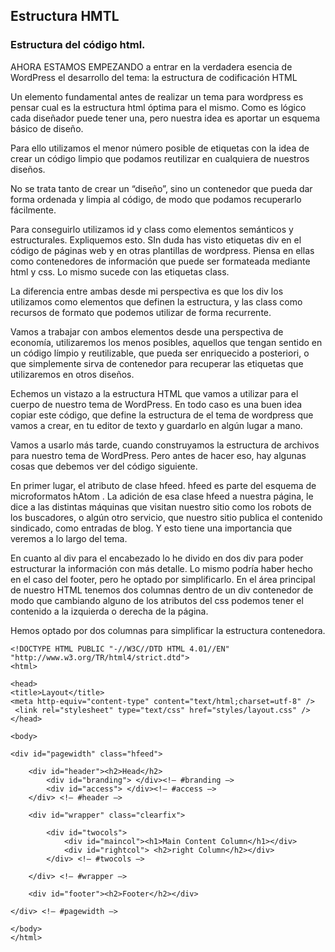 ## Estructura HMTL ##

### Estructura del código html. ###
AHORA ESTAMOS EMPEZANDO a entrar en la verdadera esencia de WordPress el desarrollo del tema: la estructura de codificación HTML

Un elemento fundamental antes de realizar un tema para wordpress es pensar cual es la estructura html óptima para el mismo. Como es lógico cada diseñador puede tener una, pero nuestra idea es aportar un esquema básico de diseño.

Para ello utilizamos el menor número posible de etiquetas con la idea de crear un código limpio que podamos reutilizar en cualquiera de nuestros diseños.

No se trata tanto de crear un “diseño”, sino un contenedor que pueda dar forma ordenada y limpia  al código, de modo que podamos recuperarlo fácilmente.

Para conseguirlo utilizamos id y class como elementos semánticos y estructurales. Expliquemos esto.
SIn duda has visto etiquetas div en el código de páginas web y en otras plantillas de wordpress. Piensa en ellas como contenedores de información que puede ser formateada mediante html y css. Lo mismo sucede con las etiquetas class.

La diferencia entre ambas desde mi perspectiva es que los div los utilizamos como elementos que definen la estructura, y las class como recursos de formato que podemos utilizar de forma recurrente.

Vamos a trabajar con ambos elementos desde una perspectiva de economía, utilizaremos los menos posibles, aquellos que tengan sentido en un código límpio y reutilizable, que pueda ser enriquecido a posteriori, o que simplemente sirva de contenedor para recuperar las etiquetas que utilizaremos en otros diseños.

Echemos un vistazo a la estructura HTML que vamos a utilizar para el cuerpo de nuestro tema de WordPress.
En todo caso es una buen idea copiar este código, que define la estructura de el tema de wordpress que vamos a crear, en tu editor de texto y guardarlo en algún lugar a mano.

Vamos a usarlo más tarde, cuando construyamos la estructura de archivos para nuestro tema de WordPress. Pero antes de hacer eso, hay algunas cosas que debemos ver del código siguiente.

En primer lugar, el atributo de clase hfeed. hfeed es parte del esquema de microformatos hAtom . La adición de esa clase hfeed a nuestra página, le dice a las distintas máquinas que visitan nuestro sitio como los robots de los buscadores, o algún otro servicio, que nuestro sitio publica el contenido sindicado, como entradas de blog. Y esto tiene una importancia que veremos a lo largo del tema.

En cuanto al div para el encabezado lo he divido en dos div para poder estructurar la información con más detalle. Lo mismo podría haber hecho en el caso del footer, pero he optado por simplificarlo.
En el área principal de nuestro HTML tenemos dos columnas dentro de un div contenedor de modo que cambiando alguno de los atributos del css podemos tener el contenido a la izquierda o derecha de la página.

Hemos optado por dos columnas para simplificar la estructura contenedora.

```
<!DOCTYPE HTML PUBLIC "-//W3C//DTD HTML 4.01//EN" "http://www.w3.org/TR/html4/strict.dtd">
<html>
 
<head>
<title>Layout</title>
<meta http-equiv="content-type" content="text/html;charset=utf-8" />
 <link rel="stylesheet" type="text/css" href="styles/layout.css" />
</head>
 
<body>
 
<div id="pagewidth" class="hfeed">
 
	<div id="header"><h2>Head</h2>
		<div id="branding"> </div><!– #branding –> 
		<div id="access"> </div><!– #access –> 
	</div> <!– #header –>
 
	<div id="wrapper" class="clearfix">
 
		<div id="twocols"> 
			<div id="maincol"><h1>Main Content Column</h1></div>
			<div id="rightcol"> <h2>right Column</h2></div>
		</div> <!– #twocols –> 
 
	</div> <!– #wrapper –> 
 
	<div id="footer"><h2>Footer</h2></div>
 
</div> <!– #pagewidth –> 
 
</body>
</html>
```